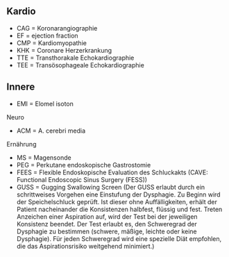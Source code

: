 Kardio
--
- CAG = Koronarangiographie
- EF = ejection fraction
- CMP = Kardiomyopathie
- KHK = Coronare Herzerkrankung
- TTE = Transthorakale Echokardiographie
- TEE = Transösophageale Echokardiographie

Innere
--
- EMI = Elomel isoton

Neuro
- ACM = A. cerebri media

Ernährung
- MS = Magensonde
- PEG = Perkutane endoskopische Gastrostomie
- FEES = Flexible Endoskopische Evaluation des Schluckakts (CAVE: Functional Endoscopic Sinus Surgery (FESS))
- GUSS = Gugging Swallowing Screen (Der GUSS erlaubt durch ein schrittweises Vorgehen eine Einstufung der Dysphagie. Zu Beginn wird der Speichelschluck geprüft. Ist dieser ohne Auffälligkeiten, erhält der Patient nacheinander die Konsistenzen halbfest, flüssig und fest. Treten Anzeichen einer Aspiration auf, wird der Test bei der jeweiligen Konsistenz beendet. Der Test erlaubt es, den Schweregrad der Dysphagie zu bestimmen (schwere, mäßige, leichte oder keine Dysphagie). Für jeden Schweregrad wird eine spezielle Diät empfohlen, die das Aspirationsrisiko weitgehend minimiert.)
